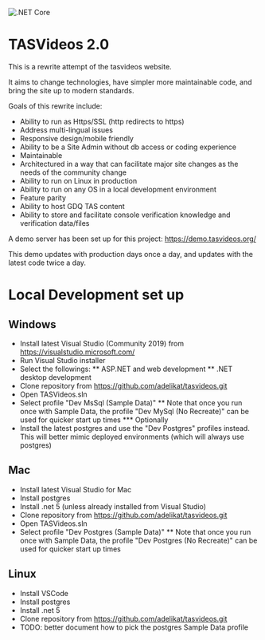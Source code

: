 ![.NET Core](https://github.com/adelikat/tasvideos/workflows/.NET%20Core/badge.svg)

# TASVideos 2.0
This is a rewrite attempt of the tasvideos website.

It aims to change technologies, have simpler more maintainable code, and bring the site up to modern standards.

Goals of this rewrite include:
- Ability to run as Https/SSL (http redirects to https)
- Address multi-lingual issues
- Responsive design/mobile friendly
- Ability to be a Site Admin without db access or coding experience
- Maintainable
- Architectured in a way that can facilitate major site changes as the needs of the community change
- Ability to run on Linux in production
- Ability to run on any OS in a local development environment
- Feature parity
- Ability to host GDQ TAS content
- Ability to store and facilitate console verification knowledge and verification data/files

A demo server has been set up for this project:
https://demo.tasvideos.org/

This demo updates with production days once a day, and updates with the latest code twice a day.

# Local Development set up

## Windows
* Install latest Visual Studio (Community 2019) from https://visualstudio.microsoft.com/
* Run Visual Studio installer
* Select the followings:
** ASP.NET and web development
** .NET desktop development
* Clone repository from https://github.com/adelikat/tasvideos.git
* Open TASVideos.sln
* Select profile "Dev MsSql (Sample Data)"
** Note that once you run once with Sample Data, the profile "Dev MySql (No Recreate)" can be used for quicker start up times
*** Optionally
* Install the latest postgres and use the "Dev Postgres" profiles instead.  This will better mimic deployed environments (which will always use postgres)

## Mac
* Install latest Visual Studio for Mac
* Install postgres
* Install .net 5 (unless already installed from Visual Studio)
* Clone repository from https://github.com/adelikat/tasvideos.git
* Open TASVideos.sln
* Select profile "Dev Postgres (Sample Data)"
** Note that once you run once with Sample Data, the profile "Dev Postgres (No Recreate)" can be used for quicker start up times

## Linux
* Install VSCode
* Install postgres
* Install .net 5
* Clone repository from https://github.com/adelikat/tasvideos.git
* TODO: better document how to pick the postgres Sample Data profile
